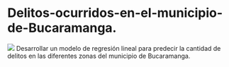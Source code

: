 # Delitos-ocurridos-en-el-municipio-de-Bucaramanga.
![](https://drive.google.com/uc?export=view&id=1pVVPzE29q9f9yAcdr73SWj-5v9nNYkBB)
Desarrollar un modelo de regresión lineal para predecir la cantidad de delitos en las diferentes zonas del municipio de Bucaramanga.
